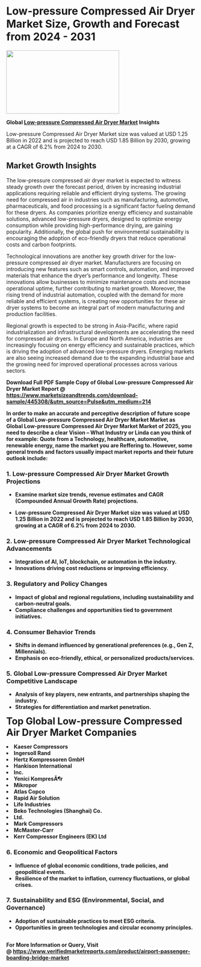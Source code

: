 <H1>Low-pressure Compressed Air Dryer Market Size, Growth and Forecast from 2024 - 2031</H1><img class="aligncenter size-medium wp-image-584254" src="https://thirdeyenews.in/wp-content/uploads/2024/09/Global-Market-Research-300x168.jpeg" alt="" width="300" height="168" /><p><strong>Global&nbsp;<a href="https://www.marketsizeandtrends.com/download-sample/445308/&amp;utm_source=Pulse&amp;utm_medium=214">Low-pressure Compressed Air Dryer Market</a> Insights</strong></p><p>Low-pressure Compressed Air Dryer Market size was valued at USD 1.25 Billion in 2022 and is projected to reach USD 1.85 Billion by 2030, growing at a CAGR of 6.2% from 2024 to 2030.</p><p><h2>Market Growth Insights</h2> <p>The low-pressure compressed air dryer market is expected to witness steady growth over the forecast period, driven by increasing industrial applications requiring reliable and efficient drying systems. The growing need for compressed air in industries such as manufacturing, automotive, pharmaceuticals, and food processing is a significant factor fueling demand for these dryers. As companies prioritize energy efficiency and sustainable solutions, advanced low-pressure dryers, designed to optimize energy consumption while providing high-performance drying, are gaining popularity. Additionally, the global push for environmental sustainability is encouraging the adoption of eco-friendly dryers that reduce operational costs and carbon footprints.</p> <p><strong></strong></p> <p>Technological innovations are another key growth driver for the low-pressure compressed air dryer market. Manufacturers are focusing on introducing new features such as smart controls, automation, and improved materials that enhance the dryer’s performance and longevity. These innovations allow businesses to minimize maintenance costs and increase operational uptime, further contributing to market growth. Moreover, the rising trend of industrial automation, coupled with the demand for more reliable and efficient systems, is creating new opportunities for these air dryer systems to become an integral part of modern manufacturing and production facilities.</p> <p>Regional growth is expected to be strong in Asia-Pacific, where rapid industrialization and infrastructural developments are accelerating the need for compressed air dryers. In Europe and North America, industries are increasingly focusing on energy efficiency and sustainable practices, which is driving the adoption of advanced low-pressure dryers. Emerging markets are also seeing increased demand due to the expanding industrial base and the growing need for improved operational processes across various sectors.</p> <p><strong></p><p><span class=""><strong>Download Full PDF Sample Copy of Global Low-pressure Compressed Air Dryer Market Report</strong> @ <a href="https://www.marketsizeandtrends.com/download-sample/445308/&amp;utm_source=Pulse&amp;utm_medium=214" target="_blank">https://www.marketsizeandtrends.com/download-sample/445308/&amp;utm_source=Pulse&amp;utm_medium=214</a></span></p><p>In order to make an accurate and perceptive description of future scope of a Global&nbsp;Low-pressure Compressed Air Dryer Market Market as Global&nbsp;Low-pressure Compressed Air Dryer Market Market of 2025, you need to describe a clear Vision &ndash; What Industry or Linda can you think of for example: Quote from a Technology, healthcare, automotive, renewable energy, name the market you are Reffering to. However, some general trends and factors usually impact market reports and their future outlook include:</p><h3>1.&nbsp;<strong>Low-pressure Compressed Air Dryer Market Growth Projections</strong></h3><ul><li>Examine market size trends, revenue estimates and CAGR (Compounded Annual Growth Rate) projections.</li><li><p>Low-pressure Compressed Air Dryer Market size was valued at USD 1.25 Billion in 2022 and is projected to reach USD 1.85 Billion by 2030, growing at a CAGR of 6.2% from 2024 to 2030.</p></li></ul><h3>2.&nbsp;<strong>Low-pressure Compressed Air Dryer Market Technological Advancements</strong></h3><ul><li>Integration of AI, IoT, blockchain, or automation in the industry.</li><li>Innovations driving cost reductions or improving efficiency.</li></ul><h3>3.&nbsp;<strong>Regulatory and Policy Changes</strong></h3><ul><li>Impact of global and regional regulations, including sustainability and carbon-neutral goals.</li><li>Compliance challenges and opportunities tied to government initiatives.</li></ul><h3>4.&nbsp;<strong>Consumer Behavior Trends</strong></h3><ul><li>Shifts in demand influenced by generational preferences (e.g., Gen Z, Millennials).</li><li>Emphasis on eco-friendly, ethical, or personalized products/services.</li></ul><h3>5.&nbsp;<strong>Global Low-pressure Compressed Air Dryer Market Competitive Landscape</strong></h3><ul><li>Analysis of key players, new entrants, and partnerships shaping the industry.</li><li>Strategies for differentiation and market penetration.</li></ul><p data-pm-slice="1 1 []"><span style="color: inherit; font-family: inherit; font-size: 25px;">Top Global Low-pressure Compressed Air Dryer Market Companies</span></p><div class="" data-test-id=""><p><li>Kaeser Compressors</li><li> Ingersoll Rand</li><li> Hertz Kompressoren GmbH</li><li> Hankison International</li><li> Inc.</li><li> Yenici KompresÃ¶r</li><li> Mikropor</li><li> Atlas Copco</li><li> Rapid Air Solution</li><li> Life Industries</li><li> Beko Technologies (Shanghai) Co.</li><li>Ltd.</li><li> Mark Compressors</li><li> McMaster-Carr</li><li> Kerr Compressor Engineers (EK) Ltd</li></p></div><h3>6.&nbsp;<strong>Economic and Geopolitical Factors</strong></h3><ul><li>Influence of global economic conditions, trade policies, and geopolitical events.</li><li>Resilience of the market to inflation, currency fluctuations, or global crises.</li></ul><h3>7.&nbsp;<strong>Sustainability and ESG (Environmental, Social, and Governance)</strong></h3><ul><li>Adoption of sustainable practices to meet ESG criteria.</li><li>Opportunities in green technologies and circular economy principles.</li></ul><h2><strong style="font-size: 14px;">For More Information or Query, Visit @&nbsp;</strong><a style="background-color: #ffffff; font-size: 14px;" href="https://www.marketsizeandtrends.com/report/low-pressure-compressed-air-dryer-market/" target="_blank">https://www.verifiedmarketreports.com/product/airport-passenger-boarding-bridge-market</a></h2>
